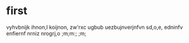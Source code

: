 # first
vyhvbnijk
ihnon,l
koijnon,
zw'rxc
ugbub
uezbujnverjnfvn
sd,o,e,
edninfv
enfiernf
nrniz
nrogrj,o
;m;m:;
;m;
